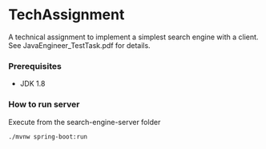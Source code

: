 # TechAssignment
A technical assignment to implement a simplest search engine with a client.
See JavaEngineer_TestTask.pdf for details.

### Prerequisites

* JDK 1.8

### How to run server

Execute from the search-engine-server folder

`./mvnw spring-boot:run`
